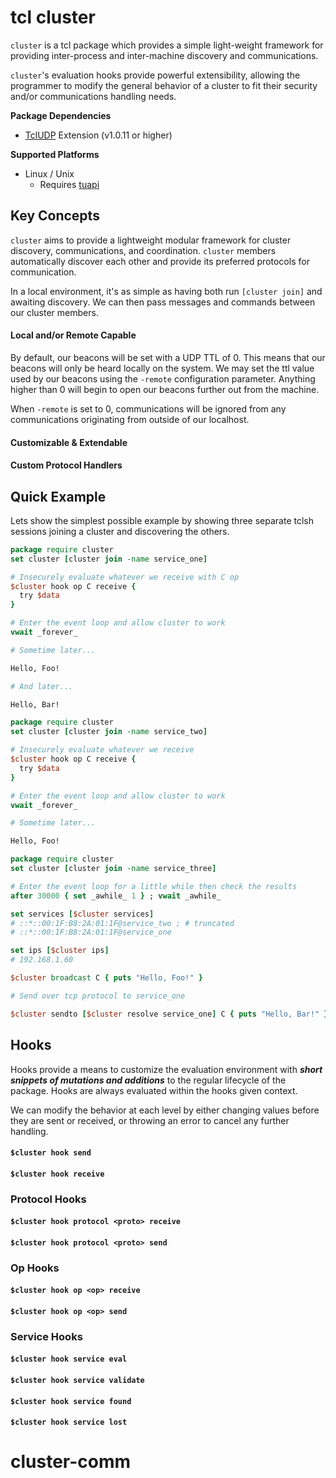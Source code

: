 # tcl cluster

`cluster` is a tcl package which provides a simple light-weight framework for
providing inter-process and inter-machine discovery and communications.  

`cluster`'s evaluation hooks provide powerful extensibility, allowing the programmer to modify 
the general behavior of a cluster to fit their security and/or communications handling needs.

**Package Dependencies**

- [TclUDP](https://sourceforge.net/projects/tcludp/) Extension (v1.0.11 or higher)

**Supported Platforms**

- Linux / Unix
  - Requires [tuapi](http://chiselapp.com/user/rkeene/repository/tuapi/home)

## Key Concepts

`cluster` aims to provide a lightweight modular framework for cluster discovery, communications, 
and coordination.  `cluster` members automatically discover each other and provide its preferred 
protocols for communication.  

In a local environment, it's as simple as having both run `[cluster join]` and awaiting 
discovery.  We can then pass messages and commands between our cluster members.

#### Local and/or Remote Capable

By default, our beacons will be set with a UDP TTL of 0.  This means that our beacons 
will only be heard locally on the system.  We may set the ttl value used by our beacons 
using the `-remote` configuration parameter.  Anything higher than 0 will begin to open
our beacons further out from the machine.

When `-remote` is set to 0, communications will be ignored from any communications originating 
from outside of our localhost.

#### Customizable & Extendable

#### Custom Protocol Handlers


## Quick Example

Lets show the simplest possible example by showing three separate tclsh sessions joining
a cluster and discovering the others.



```tcl
package require cluster
set cluster [cluster join -name service_one]

# Insecurely evaluate whatever we receive with C op
$cluster hook op C receive {
  try $data
}

# Enter the event loop and allow cluster to work
vwait _forever_

# Sometime later...

Hello, Foo!

# And later...

Hello, Bar!

```

```tcl
package require cluster
set cluster [cluster join -name service_two]

# Insecurely evaluate whatever we receive
$cluster hook op C receive {
  try $data
}

# Enter the event loop and allow cluster to work
vwait _forever_

# Sometime later...

Hello, Foo!
```

```tcl
package require cluster
set cluster [cluster join -name service_three]

# Enter the event loop for a little while then check the results
after 30000 { set _awhile_ 1 } ; vwait _awhile_

set services [$cluster services]
# ::*::00:1F:B8:2A:01:1F@service_two ; # truncated
# ::*::00:1F:B8:2A:01:1F@service_one

set ips [$cluster ips]
# 192.168.1.60

$cluster broadcast C { puts "Hello, Foo!" }

# Send over tcp protocol to service_one

$cluster sendto [$cluster resolve service_one] C { puts "Hello, Bar!" }

```


## Hooks

Hooks provide a means to customize the evaluation environment with ***short snippets of 
mutations and additions*** to the regular lifecycle of the package.  Hooks are always 
evaluated within the hooks given context.  

We can modify the behavior at each level by either changing values before they are sent 
or received, or throwing an error to cancel any further handling.


#### `$cluster hook send`

#### `$cluster hook receive`

### Protocol Hooks

#### `$cluster hook protocol <proto> receive`

#### `$cluster hook protocol <proto> send`

### Op Hooks

#### `$cluster hook op <op> receive`

#### `$cluster hook op <op> send`

### Service Hooks

#### `$cluster hook service eval`

#### `$cluster hook service validate`

#### `$cluster hook service found`

#### `$cluster hook service lost`


# cluster-comm
